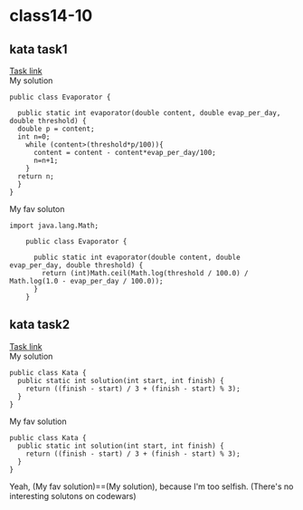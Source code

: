 # class14-10
## kata task1

[Task link](https://www.codewars.com/kata/5506b230a11c0aeab3000c1f)    
My solution

    public class Evaporator { 
  
      public static int evaporator(double content, double evap_per_day, double threshold) {
      double p = content;
      int n=0;
        while (content>(threshold*p/100)){
          content = content - content*evap_per_day/100;
          n=n+1;
        }
      return n;
      }
    }
My fav soluton

    import java.lang.Math;

        public class Evaporator { 
  
          public static int evaporator(double content, double evap_per_day, double threshold) {
            return (int)Math.ceil(Math.log(threshold / 100.0) / Math.log(1.0 - evap_per_day / 100.0));
          }
        }
 
## kata task2

[Task link](https://www.codewars.com/kata/62c93765cef6f10030dfa92b)    
My solution

    public class Kata {
      public static int solution(int start, int finish) {
        return ((finish - start) / 3 + (finish - start) % 3);
      }
    }
    
My fav solution

    public class Kata {
      public static int solution(int start, int finish) {
        return ((finish - start) / 3 + (finish - start) % 3);
      }
    }
    
Yeah, (My fav solution)==(My solution), because I'm too selfish. (There's no interesting solutons on codewars)    
